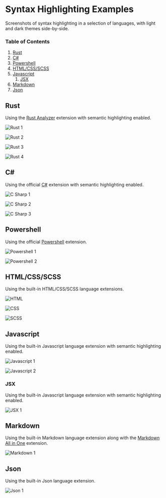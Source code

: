 # Syntax Highlighting Examples
Screenshots of syntax highlighting in a selection of languages, with light and dark themes side-by-side.

### Table of Contents
1. [Rust](#rust)
2. [C#](#c#)
3. [Powershell](#powershell)
4. [HTML/CSS/SCSS](#html/css/scss)
5. [Javascript](#javascript)
   1. [JSX](#jsx)
6. [Markdown](#markdown)
7. [Json](#json)

## Rust
Using the [Rust Analyzer](https://marketplace.visualstudio.com/items?itemName=matklad.rust-analyzer) extension with semantic highlighting enabled.

![Rust 1](./img/examples/rust_1.png)

![Rust 2](./img/examples/rust_2.png)

![Rust 3](./img/examples/rust_3.png)

![Rust 4](./img/examples/rust_4.png)

## C#
Using the official [C#](https://marketplace.visualstudio.com/items?itemName=ms-dotnettools.csharp) extension with semantic highlighting enabled.

![C Sharp 1](./img/examples/csharp_1.png)

![C Sharp 2](./img/examples/csharp_2.png)

![C Sharp 3](./img/examples/csharp_3.png)

## Powershell
Using the official [Powershell](https://marketplace.visualstudio.com/items?itemName=ms-vscode.PowerShell) extension.

![Powershell 1](./img/examples/powershell_1.png)

![Powershell 2](./img/examples/powershell_2.png)

## HTML/CSS/SCSS
Using the built-in HTML/CSS/SCSS language extensions.

![HTML](./img/examples/html_1.png)

![CSS](./img/examples/css_1.png)

![SCSS](./img/examples/scss_1.png)

## Javascript
Using the built-in Javascript language extension with semantic highlighting enabled.

![Javascript 1](./img/examples/js_1.png)

![Javascript 2](./img/examples/js_2.png)

### JSX
Using the built-in Javascript language extension with semantic highlighting enabled.

![JSX 1](./img/examples/jsx_1.png)

## Markdown
Using the built-in Markdown language extension along with the [Markdown All in One](https://marketplace.visualstudio.com/items?itemName=yzhang.markdown-all-in-one) extension.

![Markdown 1](./img/examples/markdown_1.png)

## Json
Using the built-in Json language extension.

![Json 1](./img/examples/json_1.png)
